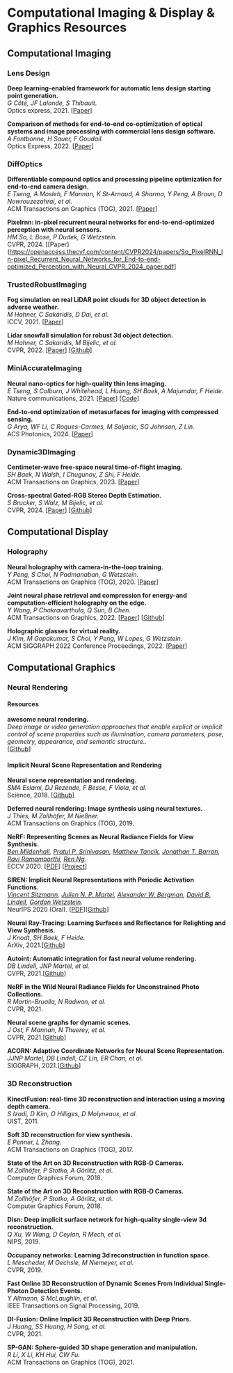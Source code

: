 # Computational Imaging & Display & Graphics Resources

## Computational Imaging

### Lens Design

**Deep learning-enabled framework for automatic lens design starting point generation.**<br>
*G Côté, JF Lalonde, S Thibault.*<br>
Optics express, 2021.
[[Paper](https://opg.optica.org/oe/viewmedia.cfm?uri=oe-29-3-3841&html=true)]

**Comparison of methods for end-to-end co-optimization of optical systems and image processing with commercial lens design software.**<br>
*A Fontbonne, H Sauer, F Goudail.*<br>
Optics Express, 2022.
[[Paper](https://opg.optica.org/viewmedia.cfm?uri=oe-30-8-13556&seq=0&html=true)]

### DiffOptics

**Differentiable compound optics and processing pipeline optimization for end-to-end camera design.**<br>
*E Tseng, A Mosleh, F Mannan, K St-Arnaud, A Sharma, Y Peng, A Braun, D Nowrouzezahrai, et al.*<br>
ACM Transactions on Graphics (TOG), 2021.
[[Paper](https://dl.acm.org/doi/abs/10.1145/3446791)]

**Pixelrnn: in-pixel recurrent neural networks for end-to-end-optimized perception with neural sensors.**<br>
*HM So, L Bose, P Dudek, G Wetzstein.*<br>
CVPR, 2024.
[[Paper](https://openaccess.thecvf.com/content/CVPR2024/papers/So_PixelRNN_In-pixel_Recurrent_Neural_Networks_for_End-to-end-optimized_Perception_with_Neural_CVPR_2024_paper.pdf]

### TrustedRobustImaging

**Fog simulation on real LiDAR point clouds for 3D object detection in adverse weather.**<br>
*M Hahner, C Sakaridis, D Dai, et al.*<br>
ICCV, 2021.
[[Paper](https://openaccess.thecvf.com/content/ICCV2021/papers/Hahner_Fog_Simulation_on_Real_LiDAR_Point_Clouds_for_3D_Object_ICCV_2021_paper.pdf)]

**Lidar snowfall simulation for robust 3d object detection.**<br>
*M Hahner, C Sakaridis, M Bijelic, et al.*<br>
CVPR, 2022.
[[Paper](https://openaccess.thecvf.com/content/CVPR2022/papers/Hahner_LiDAR_Snowfall_Simulation_for_Robust_3D_Object_Detection_CVPR_2022_paper.pdf)]
[[Github](https://github.com/SysCV/LiDAR_snow_sim)]

### MiniAccurateImaging

**Neural nano-optics for high-quality thin lens imaging.**<br>
*E Tseng, S Colburn, J Whitehead, L Huang, SH Baek, A Majumdar, F Heide.*<br>
Nature communications, 2021.
[[Paper](https://www.nature.com/articles/s41467-021-26443-0)]
[[Code](https://doi.org/10.5281/zenodo.5637678)]

**End-to-end optimization of metasurfaces for imaging with compressed sensing.**<br>
*G Arya, WF Li, C Roques-Carmes, M Soljacic, SG Johnson, Z Lin.*<br>
ACS Photonics, 2024.
[[Paper](https://arxiv.org/pdf/2201.12348)]

### Dynamic3DImaging

**Centimeter-wave free-space neural time-of-flight imaging.**<br>
*SH Baek, N Walsh, I Chugunov, Z Shi, F Heide.*<br>
ACM Transactions on Graphics, 2023.
[[Paper](https://dl.acm.org/doi/pdf/10.1145/3522671)]

**Cross-spectral Gated-RGB Stereo Depth Estimation.**<br>
*S Brucker, S Walz, M Bijelic, et al.*<br>
CVPR, 2024.
[[Paper](https://openaccess.thecvf.com/content/CVPR2024/papers/Brucker_Cross-spectral_Gated-RGB_Stereo_Depth_Estimation_CVPR_2024_paper.pdf)]
[[Github](https://light.princeton.edu/publication/gatedrccbstereo/)]

## Computational Display

### Holography

**Neural holography with camera-in-the-loop training.**<br>
*Y Peng, S Choi, N Padmanaban, G Wetzstein.*<br>
ACM Transactions on Graphics (TOG), 2020.
[[Paper](https://drive.google.com/file/u/0/d/1Y_gUeAAolN35I3cG7T-QRXTvXAlw5Let/view?pli=1)]

**Joint neural phase retrieval and compression for energy-and computation-efficient holography on the edge.**<br>
*Y Wang, P Chakravarthula, Q Sun, B Chen.*<br>
ACM Transactions on Graphics, 2022.
[[Paper](https://par.nsf.gov/servlets/purl/10465404)]
[[Github](https://github.com/HoloCompress/DPRC)]

**Holographic glasses for virtual reality.**<br>
*J Kim, M Gopakumar, S Choi, Y Peng, W Lopes, G Wetzstein.*<br>
ACM SIGGRAPH 2022 Conference Proceedings, 2022.
[[Paper](https://dl.acm.org/doi/pdf/10.1145/3528233.3530739)]

## Computational Graphics

### Neural Rendering

#### Resources

**awesome neural rendering.**<br>
*Deep image or video generation approaches that enable explicit or implicit control of scene properties such as illumination, camera parameters, pose, geometry, appearance, and semantic structure..*<br>
[[Github](https://github.com/weihaox/awesome-neural-rendering)]
 
#### Implicit Neural Scene Representation and Rendering

**Neural scene representation and rendering.**<br>
*SMA Eslami, DJ Rezende, F Besse, F Viola, et al.*<br>
Science, 2018.
[[Github](https://github.com/deepmind/gqn-datasets.)]

**Deferred neural rendering: Image synthesis using neural textures.**<br>
*J Thies, M Zollhöfer, M Nießner.*<br>
ACM Transactions on Graphics (TOG), 2019.

**NeRF: Representing Scenes as Neural Radiance Fields for View Synthesis.**<br>
*[Ben Mildenhall](http://people.eecs.berkeley.edu/~bmild/), [Pratul P. Srinivasan](https://people.eecs.berkeley.edu/~pratul/), [Matthew Tancik](http://www.matthewtancik.com/), [Jonathan T. Barron](https://jonbarron.info/), [Ravi Ramamoorthi](http://cseweb.ucsd.edu/~ravir/), [Ren Ng](https://www2.eecs.berkeley.edu/Faculty/Homepages/yirenng.html).*<br>
ECCV 2020. [[PDF](https://arxiv.org/abs/2003.08934)] [[Project](http://tancik.com/nerf)]

**SIREN: Implicit Neural Representations with Periodic Activation Functions.**<br>
*[Vincent Sitzmann](https://vsitzmann.github.io/), [Julien N. P. Martel](http://www.jmartel.net/), [Alexander W. Bergman](http://alexanderbergman7.github.io/), [David B. Lindell](http://www.davidlindell.com/), [Gordon Wetzstein](https://stanford.edu/~gordonwz/).*<br>
NeurIPS 2020 (Oral). [[PDF](https://arxiv.org/abs/2006.09661)][[Github](http://vsitzmann.github.io/siren/)]

**Neural Ray-Tracing: Learning Surfaces and Reflectance for Relighting and View Synthesis.**<br>
*J Knodt, SH Baek, F Heide.*<br>
ArXiv, 2021.[[Github](https://github.com/princeton-computational-imaging/neural_raytracing)]

**Autoint: Automatic integration for fast neural volume rendering.**<br>
*DB Lindell, JNP Martel, et al.*<br>
CVPR, 2021.[[Github](https://github.com/princeton-computational-imaging/neural-scene-graphs)]

**NeRF in the Wild Neural Radiance Fields for Unconstrained Photo Collections.**<br>
*R Martin-Brualla, N Radwan, et al.*<br>
CVPR, 2021.

**Neural scene graphs for dynamic scenes.**<br>
*J Ost, F Mannan, N Thuerey, et al.*<br>
CVPR, 2021.[[Github](https://github.com/princeton-computational-imaging/neural-scene-graphs)]

**ACORN: Adaptive Coordinate Networks for Neural Scene Representation.**<br>
*JJNP Martel, DB Lindell, CZ Lin, ER Chan, et al.*<br>
SIGGRAPH, 2021.[[Github](https://github.com/computational-imaging/ACORN)]

### 3D Reconstruction

**KinectFusion: real-time 3D reconstruction and interaction using a moving depth camera.**<br>
*S Izadi, D Kim, O Hilliges, D Molyneaux, et al.*<br>
UIST, 2011.

**Soft 3D reconstruction for view synthesis.**<br>
*E Penner, L Zhang.*<br>
ACM Transactions on Graphics (TOG), 2017.

**State of the Art on 3D Reconstruction with RGB‐D Cameras.**<br>
*M Zollhöfer, P Stotko, A Görlitz, et al.*<br>
Computer Graphics Forum, 2018.

**State of the Art on 3D Reconstruction with RGB‐D Cameras.**<br>
*M Zollhöfer, P Stotko, A Görlitz, et al.*<br>
Computer Graphics Forum, 2018.

**Disn: Deep implicit surface network for high-quality single-view 3d reconstruction.**<br>
*Q Xu, W Wang, D Ceylan, R Mech, et al.*<br>
NIPS, 2019.

**Occupancy networks: Learning 3d reconstruction in function space.**<br>
*L Mescheder, M Oechsle, M Niemeyer, et al.*<br>
CVPR, 2019.

**Fast Online 3D Reconstruction of Dynamic Scenes From Individual Single-Photon Detection Events.**<br>
*Y Altmann, S McLaughlin, et al.*<br>
IEEE Transactions on Signal Processing, 2019.

**DI-Fusion: Online Implicit 3D Reconstruction with Deep Priors.**<br>
*J Huang, SS Huang, H Song, et al.*<br>
CVPR, 2021.

**SP-GAN: Sphere-guided 3D shape generation and manipulation.**<br>
*R Li, X Li, KH Hui, CW Fu.*<br>
ACM Transactions on Graphics (TOG), 2021.
